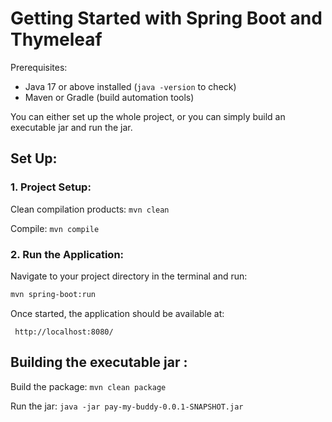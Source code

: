 # Getting Started with Spring Boot and Thymeleaf

Prerequisites:
- Java 17 or above installed (`java -version` to check)
- Maven or Gradle (build automation tools)

You can either set up the whole project, or you can simply build an executable jar and run the jar.

Set Up:
--------

### 1. Project Setup:

Clean compilation products: `mvn clean`

Compile: `mvn compile`

### 2. Run the Application:

Navigate to your project directory in the terminal and run:

```Bash
mvn spring-boot:run
```

Once started, the application should be available at:

     http://localhost:8080/


Building the executable jar :
---------

Build the package: `mvn clean package`

Run the jar: `java -jar pay-my-buddy-0.0.1-SNAPSHOT.jar`

